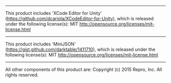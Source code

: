 ----------------------------------------------------------------

This product includes 'XCode Editor for Unity' (https://github.com/dcariola/XCodeEditor-for-Unity), which is released under the following license(s):
    MIT <http://opensource.org/licenses/mit-license.html>

----------------------------------------------------------------

This product includes 'MiniJSON' (https://gist.github.com/darktable/1411710), which is released under the following license(s):
    MIT <http://opensource.org/licenses/mit-license.html>

----------------------------------------------------------------

All other components of this product are: Copyright (c) 2015 Repro, Inc. All rights reserved.
